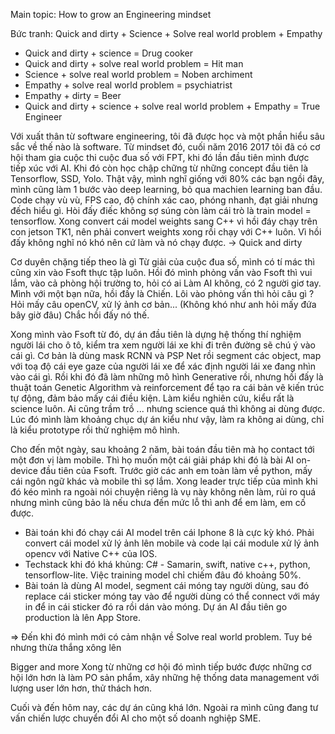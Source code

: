 Main topic: How to grow an Engineering mindset

Bức tranh: Quick and dirty + Science + Solve real world problem + Empathy

- Quick and dirty + science = Drug cooker
- Quick and dirty + solve real world problem = Hit man
- Science + solve real world problem = Noben archiment
- Empathy + solve real world problem = psychiatrist
- Empathy + dirty = Beer 
- Quick and dirty + science + solve real world problem + Empathy = True Engineer

Với xuất thân từ software engineering, tôi đã được học và một phần hiểu sâu sắc về thế nào là software. Từ mindset đó, cuối năm 2016 2017 tôi đã có cơ hội tham gia cuộc thi cuộc đua số với FPT, khi đó lần đầu tiên mình được tiếp xúc với AI. Khi đó còn học chập chững từ những concept đầu tiên là Tensorflow, SSD, Yolo. Thật vậy, mình nghĩ giống với 80% các bạn ngồi đây, mình cũng làm 1 bước vào deep learning, bỏ qua machien learning ban đầu.
Code chạy vù vù, FPS cao, độ chính xác cao, phóng nhanh, đạt giải nhưng đếch hiểu gì. Hòi đấy điếc không sợ súng còn làm cái trò là train model = tensorflow. Xong convert cái model weights sang C++ vì hồi đáy chạy trên con jetson TK1, nên phải convert weights xong rồi chạy với C++ luôn. Vì hồi đấy không nghĩ nó khó nên cứ làm và nó chạy được. -> Quick and dirty

Cơ duyên chặng tiếp theo là gì
Từ giải của cuộc đua số, mình có tí mác thì cũng xin vào Fsoft thực tập luôn. Hồi đó mình phỏng vấn vào Fsoft thì vui lắm, vào cả phòng hội trường to, hỏi có ai Làm AI không, có 2 người giơ tay. Mình với một bạn nữa, hồi đấy là Chiến. Lôi vào phỏng vấn thì hỏi câu gì ? Hỏi mấy câu openCV, xử lý ảnh cơ bản... (Không khó như anh hỏi mấy đứa bây giờ đâu) Chắc hồi đấy nó thế.

Xong mình vào Fsoft từ đó, dự án đầu tiên là dựng hệ thống thí nghiệm người lái cho ô tô, kiểm tra xem người lái xe khi đi trên đường sẽ chú ý vào cái gì. Cơ bản là dùng mask RCNN và PSP Net rồi segment các object, map với toạ độ cái eye gaze của người lái xe để xác định người lái xe đang nhìn vào cái gì. Rồi khi đó đã làm những mô hình Generative rồi, nhưng hồi đấy là thuật toán Genetic Algorithm và reinforcement để tạo ra cái bản vẽ kiến trúc tự động, đảm bảo mấy cái điều kiện. Làm kiểu nghiên cứu, kiểu rất là science luôn. Ai cũng trầm trồ ... nhưng science quá thì không ai dùng được. Lúc đó mình làm khoảng chục dự án kiểu như vậy, làm ra không ai dùng, chỉ là kiểu prototype rồi thử nghiệm mô hình. 

Cho đến một ngày, sau khoảng 2 năm, bài toán đầu tiên mà họ contact tới một đơn vị làm mobile. Thì họ muốn một cái giải pháp khi đó là bài AI on-device đầu tiên của Fsoft. 
Trước giờ các anh em toàn làm về python, mấy cái ngôn ngữ khác và mobile thì sợ lắm. Xong leader trực tiếp của mình khi đó kéo mình ra ngoài nói chuyện riêng là vụ này không nên làm, rủi ro quá nhưng mình cũng bảo là nếu chưa đến mức lỗ thì anh để em làm, em cố được.

- Bài toán khi đó chạy cái AI model trên cái Iphone 8 là cực kỳ khó. Phải convert cái model xử lý ảnh lên mobile và code lại cái module xử lý ảnh opencv với Native C++ của IOS.
- Techstack khi đó khá khủng: C# - Samarin, swift, native c++, python, tensorflow-lite. Việc training model chỉ chiếm đâu đó khoảng 50%.
- Bài toán là dùng AI model, segment cái móng tay người dùng, sau đó replace cái sticker móng tay vào để người dùng có thể connect với máy in để in cái sticker đó ra rồi dán vào móng. Dự án AI đầu tiên go production là lên App Store.

=> Đến khi đó mình mới có cảm nhận về Solve real world problem. Tuy bé nhưng thừa thắng xông lên 

Bigger and more
Xong từ những cơ hội đó mình tiếp bước được những cơ hội lớn hơn là làm PO sản phẩm, xây những hệ thống data management với lượng user lớn hơn, thử thách hơn.


Cuối và đến hôm nay, các dự án cũng khá lớn. Ngoài ra mình cũng đang tư vấn chiến lược chuyển đổi AI cho một số doanh nghiệp SME.

